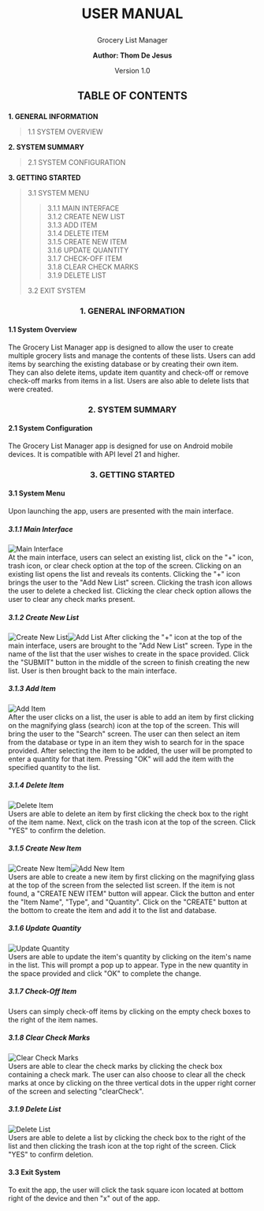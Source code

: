 # <p align ="center">USER MANUAL</p>
<p align ="center">Grocery List Manager</p>

**<p align ="center">**Author**: Thom De Jesus</p>**

<p align ="center">Version 1.0</p>

## <p align ="center"> TABLE OF CONTENTS</p>

**1. GENERAL INFORMATION**  
> 1.1 SYSTEM OVERVIEW  
>
**2. SYSTEM SUMMARY**
>2.1 SYSTEM CONFIGURATION
>
**3. GETTING STARTED**
>3.1 SYSTEM MENU
>>3.1.1 MAIN INTERFACE  
>>3.1.2 CREATE NEW LIST  
>>3.1.3 ADD ITEM  
>>3.1.4 DELETE ITEM  
>>3.1.5 CREATE NEW ITEM  
>>3.1.6 UPDATE QUANTITY  
>>3.1.7 CHECK-OFF ITEM  
>>3.1.8 CLEAR CHECK MARKS   
>>3.1.9 DELETE LIST  
>
>3.2 EXIT SYSTEM
>
### <p align ="center"> 1. GENERAL INFORMATION</p>
#### 1.1 System Overview
The Grocery List Manager app is designed to allow the user to create multiple grocery lists and manage the contents of these lists. Users can add items by searching the existing database or by creating their own item. They can also delete items, update item quantity and check-off or remove check-off marks from items in a list. Users are also able to delete lists that were created.
### <p align ="center"> 2. SYSTEM SUMMARY</p>
#### 2.1 System Configuration
The Grocery List Manager app is designed for use on Android mobile devices. It is compatible with API level 21 and higher.
### <p align ="center"> 3. GETTING STARTED</p>
#### 3.1 System Menu
Upon launching the app, users are presented with the main interface.
##### 3.1.1 Main Interface
![Main Interface](https://github.com/qc-se-spring2018/370Spring18Team5/blob/master/GroupProject/Design-Team/2-Incremental%20Updates/Final%20UI/grocerylist.png)  
At the main interface, users can select an existing list, click on the "+" icon, trash icon, or clear check option at the top of the screen.
Clicking on an existing list opens the list and reveals its contents.
Clicking the "+" icon brings the user to the "Add New List" screen.
Clicking the trash icon allows the user to delete a checked list.
Clicking the clear check option allows the user to clear any check marks present.
##### 3.1.2 Create New List
![Create New List](https://github.com/qc-se-spring2018/370Spring18Team5/blob/master/GroupProject/Design-Team/2-Incremental%20Updates/Final%20UI/after_clicked_plussign_grocerylist.png)![Add List](https://github.com/qc-se-spring2018/370Spring18Team5/blob/master/GroupProject/Design-Team/2-Incremental%20Updates/Final%20UI/after_added_new%20list.png)
After clicking the "+" icon at the top of the main interface, users are brought to the "Add New List" screen. Type in the name of the list that the user wishes to create in the space provided. Click the "SUBMIT" button in the middle of the screen to finish creating the new list. User is then brought back to the main interface.
##### 3.1.3 Add Item
![Add Item](https://github.com/qc-se-spring2018/370Spring18Team5/blob/master/GroupProject/Design-Team/2-Incremental%20Updates/Final%20UI/if%20item%20found%20ask%20to%20add%20quantity.png)  
After the user clicks on a list, the user is able to add an item by first clicking on the magnifying glass (search) icon at the top of the screen. This will bring the user to the "Search" screen. The user can then select an item from the database or  type in an item they wish to search for in the space provided. After selecting the item to be added, the user will be prompted to enter a quantity for that item. Pressing "OK" will add the item with the specified quantity to the list.
##### 3.1.4 Delete Item
![Delete Item](https://github.com/qc-se-spring2018/370Spring18Team5/blob/master/GroupProject/Design-Team/2-Incremental%20Updates/Final%20UI/delete%20checked%20item.png)  
Users are able to delete an item by first clicking the check box to the right of the item name. Next, click on the trash icon at the top of the screen. Click "YES" to confirm the deletion.
##### 3.1.5 Create New Item
![Create New Item](https://github.com/qc-se-spring2018/370Spring18Team5/blob/master/GroupProject/Design-Team/2-Incremental%20Updates/Final%20UI/item%20not%20found.png)![Add New Item](https://github.com/qc-se-spring2018/370Spring18Team5/blob/master/GroupProject/Design-Team/2-Incremental%20Updates/Final%20UI/add%20new%20item.png)   
Users are able to create a new item by first clicking on the magnifying glass at the top of the screen from the selected list screen. If the item is not found, a "CREATE NEW ITEM" button will appear. Click the button and enter the "Item Name", "Type", and "Quantity". Click on the "CREATE" button at the bottom to create the item and add it to the list and database.
##### 3.1.6 Update Quantity
![Update Quantity](https://github.com/qc-se-spring2018/370Spring18Team5/blob/master/GroupProject/Design-Team/2-Incremental%20Updates/Final%20UI/change%20quantity%20for%20clicked%20item.png)  
Users are able to update the item's quantity by clicking on the item's name in the list. This will prompt a pop up to appear. Type in the new quantity in the space provided and click "OK" to complete the change.
##### 3.1.7 Check-Off Item
Users can simply check-off items by clicking on the empty check boxes to the right of the item names.
##### 3.1.8 Clear Check Marks
![Clear Check Marks](https://github.com/qc-se-spring2018/370Spring18Team5/blob/master/GroupProject/Design-Team/2-Incremental%20Updates/Final%20UI/clearcheck%20in%20the%20list%20named%20another_list%20with%202%20items.png)  
Users are able to clear the check marks by clicking the check box containing a check mark. The user can also choose to clear all the check marks at once by clicking on the three vertical dots in the upper right corner of the screen and selecting "clearCheck".
##### 3.1.9 Delete List
![Delete List](https://github.com/qc-se-spring2018/370Spring18Team5/blob/master/GroupProject/Design-Team/2-Incremental%20Updates/Final%20UI/delete_checked_list.png)  
Users are able to delete a list by clicking the check box to the right of the list and then clicking the trash icon at the top right of the screen. Click "YES" to confirm deletion.
#### 3.3 Exit System
To exit the app, the user will click the task square icon located at bottom right of the device and then "x" out of the app.
